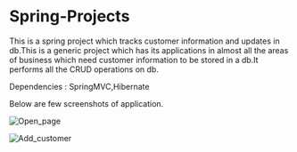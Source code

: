 # Spring-Projects
This is a spring project which tracks customer information and updates in db.This is a generic project which has its applications in almost all the areas of business which need customer information to be stored in a db.It performs all the CRUD operations on db.

Dependencies : SpringMVC,Hibernate

Below are few screenshots of application.

![Open_page](https://user-images.githubusercontent.com/82224979/126948492-45c2574d-c73f-4b7e-b33d-90f550f12632.PNG)

![Add_customer](https://user-images.githubusercontent.com/82224979/127037434-9db7f777-4c99-4319-b66c-1bb3a93b5a28.PNG)


